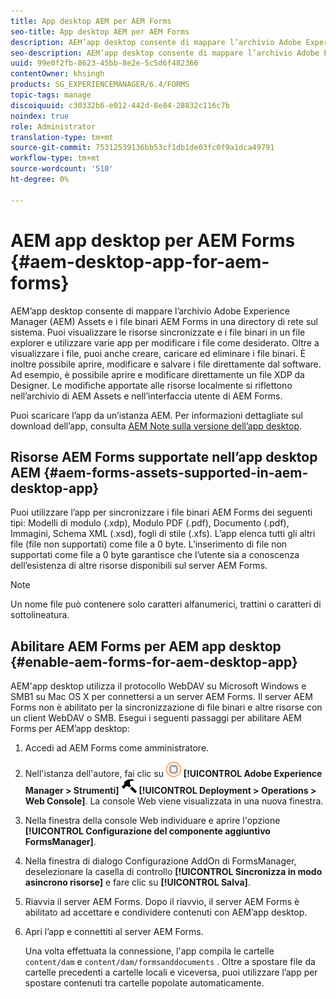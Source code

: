```yaml
---
title: App desktop AEM per AEM Forms
seo-title: App desktop AEM per AEM Forms
description: AEM’app desktop consente di mappare l’archivio Adobe Experience Manager (AEM) Assets e i file binari AEM Forms in una directory di rete sul sistema. Ulteriori informazioni sulle risorse supportate nell’app desktop AEM e su come abilitare AEM Forms per AEM’app desktop.
seo-description: AEM’app desktop consente di mappare l’archivio Adobe Experience Manager (AEM) Assets e i file binari AEM Forms in una directory di rete sul sistema. Ulteriori informazioni sulle risorse supportate nell’app desktop AEM e su come abilitare AEM Forms per AEM’app desktop.
uuid: 99e0f2fb-8623-45bb-8e2e-5c5d6f482366
contentOwner: khsingh
products: SG_EXPERIENCEMANAGER/6.4/FORMS
topic-tags: manage
discoiquuid: c30332b6-e012-442d-8e84-28832c116c7b
noindex: true
role: Administrator
translation-type: tm+mt
source-git-commit: 75312539136bb53cf1db1de03fc0f9a1dca49791
workflow-type: tm+mt
source-wordcount: '510'
ht-degree: 0%

---
```



# AEM app desktop per AEM Forms {#aem-desktop-app-for-aem-forms}

AEM’app desktop consente di mappare l’archivio Adobe Experience Manager (AEM) Assets e i file binari AEM Forms in una directory di rete sul sistema. Puoi visualizzare le risorse sincronizzate e i file binari in un file explorer e utilizzare varie app per modificare i file come desiderato. Oltre a visualizzare i file, puoi anche creare, caricare ed eliminare i file binari. È inoltre possibile aprire, modificare e salvare i file direttamente dal software. Ad esempio, è possibile aprire e modificare direttamente un file XDP da Designer. Le modifiche apportate alle risorse localmente si riflettono nell’archivio di AEM Assets e nell’interfaccia utente di AEM Forms.

Puoi scaricare l’app da un’istanza AEM. Per informazioni dettagliate sul download dell’app, consulta [AEM Note sulla versione dell’app desktop](https://helpx.adobe.com/experience-manager/desktop-app/release-notes.html).

## Risorse AEM Forms supportate nell’app desktop AEM {#aem-forms-assets-supported-in-aem-desktop-app}

Puoi utilizzare l’app per sincronizzare i file binari AEM Forms dei seguenti tipi: Modelli di modulo (.xdp), Modulo PDF (.pdf), Documento (.pdf), Immagini, Schema XML (.xsd), fogli di stile (.xfs). L’app elenca tutti gli altri file (file non supportati) come file a 0 byte. L’inserimento di file non supportati come file a 0 byte garantisce che l’utente sia a conoscenza dell’esistenza di altre risorse disponibili sul server AEM Forms.

>[!NOTE]
>
>Un nome file può contenere solo caratteri alfanumerici, trattini o caratteri di sottolineatura.

## Abilitare AEM Forms per AEM app desktop {#enable-aem-forms-for-aem-desktop-app}

AEM&#39;app desktop utilizza il protocollo WebDAV su Microsoft Windows e SMB1 su Mac OS X per connettersi a un server AEM Forms. Il server AEM Forms non è abilitato per la sincronizzazione di file binari e altre risorse con un client WebDAV o SMB. Esegui i seguenti passaggi per abilitare AEM Forms per AEM’app desktop:

1. Accedi ad AEM Forms come amministratore.
1. Nell&#39;istanza dell&#39;autore, fai clic su ![adobeexperiencemanager](assets/adobeexperiencemanager.png) **[!UICONTROL Adobe Experience Manager > Strumenti]** ![martello](assets/hammer.png) **[!UICONTROL Deployment > Operations > Web Console]**. La console Web viene visualizzata in una nuova finestra.
1. Nella finestra della console Web individuare e aprire l&#39;opzione **[!UICONTROL Configurazione del componente aggiuntivo FormsManager]**.
1. Nella finestra di dialogo Configurazione AddOn di FormsManager, deselezionare la casella di controllo **[!UICONTROL Sincronizza in modo asincrono risorse]** e fare clic su **[!UICONTROL Salva]**.
1. Riavvia il server AEM Forms. Dopo il riavvio, il server AEM Forms è abilitato ad accettare e condividere contenuti con AEM’app desktop.
1. Apri l’app e connettiti al server AEM Forms.

   Una volta effettuata la connessione, l&#39;app compila le cartelle `content/dam` e `content/dam/formsanddocuments` . Oltre a spostare file da cartelle precedenti a cartelle locali e viceversa, puoi utilizzare l’app per spostare contenuti tra cartelle popolate automaticamente.

